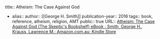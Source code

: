 title:: Atheism: The Case Against God
- alias::
  author:: [[George H. Smith]] 
  publication-year:: 2016
  tags:: book, reference, atheism, religion, AMT
  public:: true
  URL:: [Atheism: The Case Against God (The Skeptic's Bookshelf) eBook : Smith, George H., Krauss, Lawrence M.: Amazon.com.au: Kindle Store](https://www.amazon.com.au/Atheism-Case-Against-Skeptics-Bookshelf-ebook/dp/B018CH0N0O)